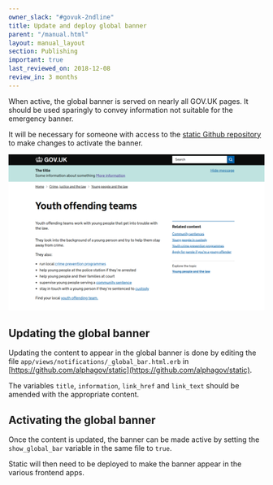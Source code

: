 ```yaml
---
owner_slack: "#govuk-2ndline"
title: Update and deploy global banner
parent: "/manual.html"
layout: manual_layout
section: Publishing
important: true
last_reviewed_on: 2018-12-08
review_in: 3 months
---
```


When active, the global banner is served on nearly all GOV.UK pages.
It should be used sparingly to convey information not suitable for the emergency banner.

It will be necessary for someone with access to the [static Github repository](https://github.com/alphagov/static) to make changes to activate the banner.

![Global banner](images/global-banner.png)

## Updating the global banner

Updating the content to appear in the global banner is done by editing the file
`app/views/notifications/_global_bar.html.erb` in [https://github.com/alphagov/static](https://github.com/alphagov/static).

The variables `title`, `information`, `link_href` and `link_text` should be amended
with the appropriate content.

## Activating the global banner

Once the content is updated, the banner can be made active by setting the 
`show_global_bar` variable in the same file to `true`.

Static will then need to be deployed to make the banner appear in the various frontend apps.
